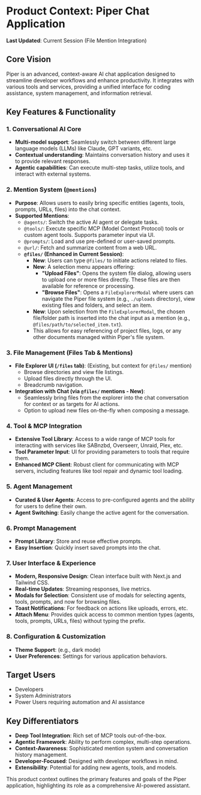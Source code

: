 # Product Context: Piper Chat Application

**Last Updated**: Current Session (File Mention Integration)

## Core Vision
Piper is an advanced, context-aware AI chat application designed to streamline developer workflows and enhance productivity. It integrates with various tools and services, providing a unified interface for coding assistance, system management, and information retrieval.

## Key Features & Functionality

### 1. **Conversational AI Core**
- **Multi-model support**: Seamlessly switch between different large language models (LLMs) like Claude, GPT variants, etc.
- **Contextual understanding**: Maintains conversation history and uses it to provide relevant responses.
- **Agentic capabilities**: Can execute multi-step tasks, utilize tools, and interact with external systems.

### 2. **Mention System (`@mentions`)**
- **Purpose**: Allows users to easily bring specific entities (agents, tools, prompts, URLs, files) into the chat context.
- **Supported Mentions**:
    - `@agents/`: Switch the active AI agent or delegate tasks.
    - `@tools/`: Execute specific MCP (Model Context Protocol) tools or custom agent tools. Supports parameter input via UI.
    - `@prompts/`: Load and use pre-defined or user-saved prompts.
    - `@url/`: Fetch and summarize content from a web URL.
    - **`@files/` (Enhanced in Current Session)**:
        - **New**: Users can type `@files/` to initiate actions related to files.
        - **New**: A selection menu appears offering:
            - **"Upload Files"**: Opens the system file dialog, allowing users to upload one or more files directly. These files are then available for reference or processing.
            - **"Browse Files"**: Opens a `FileExplorerModal` where users can navigate the Piper file system (e.g., `./uploads` directory), view existing files and folders, and select an item. 
        - **New**: Upon selection from the `FileExplorerModal`, the chosen file/folder path is inserted into the chat input as a mention (e.g., `@files/path/to/selected_item.txt`).
        - This allows for easy referencing of project files, logs, or any other documents managed within Piper's file system.

### 3. **File Management (Files Tab & Mentions)**
- **File Explorer UI (`/files` tab)**: (Existing, but context for `@files/` mention)
    - Browse directories and view file listings.
    - Upload files directly through the UI.
    - Breadcrumb navigation.
- **Integration with Chat (via `@files/` mentions - New)**:
    - Seamlessly bring files from the explorer into the chat conversation for context or as targets for AI actions.
    - Option to upload new files on-the-fly when composing a message.

### 4. **Tool & MCP Integration**
- **Extensive Tool Library**: Access to a wide range of MCP tools for interacting with services like SABnzbd, Overseerr, Unraid, Plex, etc.
- **Tool Parameter Input**: UI for providing parameters to tools that require them.
- **Enhanced MCP Client**: Robust client for communicating with MCP servers, including features like tool repair and dynamic tool loading.

### 5. **Agent Management**
- **Curated & User Agents**: Access to pre-configured agents and the ability for users to define their own.
- **Agent Switching**: Easily change the active agent for the conversation.

### 6. **Prompt Management**
- **Prompt Library**: Store and reuse effective prompts.
- **Easy Insertion**: Quickly insert saved prompts into the chat.

### 7. **User Interface & Experience**
- **Modern, Responsive Design**: Clean interface built with Next.js and Tailwind CSS.
- **Real-time Updates**: Streaming responses, live metrics.
- **Modals for Selection**: Consistent use of modals for selecting agents, tools, prompts, and now for browsing files.
- **Toast Notifications**: For feedback on actions like uploads, errors, etc.
- **Attach Menu**: Provides quick access to common mention types (agents, tools, prompts, URLs, files) without typing the prefix.

### 8. **Configuration & Customization**
- **Theme Support**: (e.g., dark mode)
- **User Preferences**: Settings for various application behaviors.

## Target Users
- Developers
- System Administrators
- Power Users requiring automation and AI assistance

## Key Differentiators
- **Deep Tool Integration**: Rich set of MCP tools out-of-the-box.
- **Agentic Framework**: Ability to perform complex, multi-step operations.
- **Context-Awareness**: Sophisticated mention system and conversation history management.
- **Developer-Focused**: Designed with developer workflows in mind.
- **Extensibility**: Potential for adding new agents, tools, and models.

This product context outlines the primary features and goals of the Piper application, highlighting its role as a comprehensive AI-powered assistant.